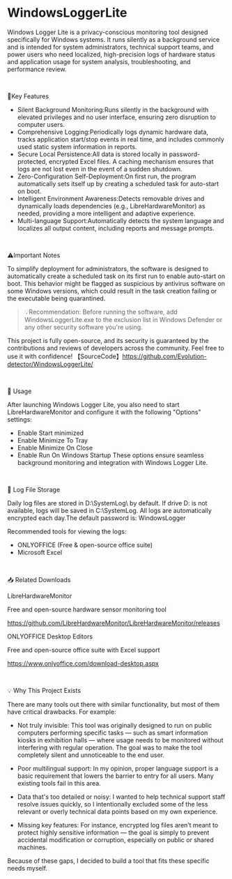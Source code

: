# WindowsLoggerLite

Windows Logger Lite is a privacy-conscious monitoring tool designed specifically for Windows systems. It runs silently as a background service and is intended for system administrators, technical support teams, and power users who need localized, high-precision logs of hardware status and application usage for system analysis, troubleshooting, and performance review.

<br>

🔧Key Features

- Silent Background Monitoring:Runs silently in the background with elevated privileges and no user interface, ensuring zero disruption to computer users.
- Comprehensive Logging:Periodically logs dynamic hardware data, tracks application start/stop events in real time, and includes commonly used static system information in reports.
- Secure Local Persistence:All data is stored locally in password-protected, encrypted Excel files. A caching mechanism ensures that logs are not lost even in the event of a sudden shutdown.
- Zero-Configuration Self-Deployment:On first run, the program automatically sets itself up by creating a scheduled task for auto-start on boot.
- Intelligent Environment Awareness:Detects removable drives and dynamically loads dependencies (e.g., LibreHardwareMonitor) as needed, providing a more intelligent and adaptive experience.
- Multi-language Support:Automatically detects the system language and localizes all output content, including reports and message prompts.

<br>

⚠️Important Notes

To simplify deployment for administrators, the software is designed to automatically create a scheduled task on its first run to enable auto-start on boot.
This behavior might be flagged as suspicious by antivirus software on some Windows versions, which could result in the task creation failing or the executable being quarantined.
> 💡Recommendation:
Before running the software, add WindowsLoggerLite.exe to the exclusion list in Windows Defender or any other security software you're using.

This project is fully open-source, and its security is guaranteed by the contributions and reviews of developers across the community. Feel free to use it with confidence!
【SourceCode】https://github.com/Evolution-detector/WindowsLoggerLite/

<br>

🚀 Usage

After launching Windows Logger Lite, you also need to start LibreHardwareMonitor and configure it with the following "Options" settings:
- Enable Start minimized
- Enable Minimize To Tray
- Enable Minimize On Close
- Enable Run On Windows Startup
These options ensure seamless background monitoring and integration with Windows Logger Lite.

<br>

📁 Log File Storage

Daily log files are stored in D:\SystemLog\ by default. If drive D: is not available, logs will be saved in C:\SystemLog\.
All logs are automatically encrypted each day.The default password is: WindowsLogger

Recommended tools for viewing the logs:
- ONLYOFFICE (Free & open-source office suite)
- Microsoft Excel

<br>

📥 Related Downloads

LibreHardwareMonitor

Free and open-source hardware sensor monitoring tool

https://github.com/LibreHardwareMonitor/LibreHardwareMonitor/releases

ONLYOFFICE Desktop Editors

Free and open-source office suite with Excel support

https://www.onlyoffice.com/download-desktop.aspx

<br>

💡 Why This Project Exists

There are many tools out there with similar functionality, but most of them have critical drawbacks. For example:

- Not truly invisible:
This tool was originally designed to run on public computers performing specific tasks — such as smart information kiosks in exhibition halls — where usage needs to be monitored without interfering with regular operation. The goal was to make the tool completely silent and unnoticeable to the end user.

- Poor multilingual support:
In my opinion, proper language support is a basic requirement that lowers the barrier to entry for all users. Many existing tools fail in this area.

- Data that's too detailed or noisy:
I wanted to help technical support staff resolve issues quickly, so I intentionally excluded some of the less relevant or overly technical data points based on my own experience.

- Missing key features:
For instance, encrypted log files aren’t meant to protect highly sensitive information — the goal is simply to prevent accidental modification or corruption, especially on public or shared machines.

Because of these gaps, I decided to build a tool that fits these specific needs myself.


